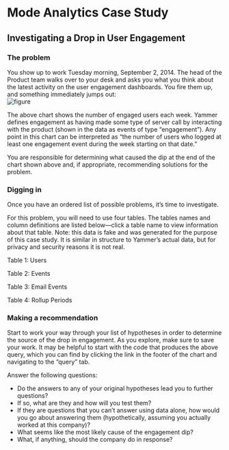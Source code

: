 # Mode Analytics Case Study

## Investigating a Drop in User Engagement

### The problem

You show up to work Tuesday morning, September 2, 2014. The head of the Product team walks over to your desk and asks you what you think about the latest activity on the user engagement dashboards. You fire them up, and something immediately jumps out:  
![figure](https://github.com/anxin16/Data-Science-Career-Track/blob/master/Data%20Wrangling/Weekly-Active-Users.png)

The above chart shows the number of engaged users each week. Yammer defines engagement as having made some type of server call by interacting with the product (shown in the data as events of type “engagement”). Any point in this chart can be interpreted as “the number of users who logged at least one engagement event during the week starting on that date.”

You are responsible for determining what caused the dip at the end of the chart shown above and, if appropriate, recommending solutions for the problem.

### Digging in

Once you have an ordered list of possible problems, it’s time to investigate.

For this problem, you will need to use four tables. The tables names and column definitions are listed below—click a table name to view information about that table. Note: this data is fake and was generated for the purpose of this case study. It is similar in structure to Yammer’s actual data, but for privacy and security reasons it is not real.

Table 1: Users

Table 2: Events

Table 3: Email Events

Table 4: Rollup Periods

### Making a recommendation

Start to work your way through your list of hypotheses in order to determine the source of the drop in engagement. As you explore, make sure to save your work. It may be helpful to start with the code that produces the above query, which you can find by clicking the link in the footer of the chart and navigating to the “query” tab.

Answer the following questions:

* Do the answers to any of your original hypotheses lead you to further questions?
* If so, what are they and how will you test them?
* If they are questions that you can’t answer using data alone, how would you go about answering them (hypothetically, assuming you actually worked at this company)?
* What seems like the most likely cause of the engagement dip?
* What, if anything, should the company do in response?




